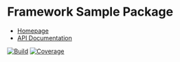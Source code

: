 # Framework Sample Package

- [Homepage](https://the-framework.gitlab.io/sample-package.html)
- [API Documentation](https://the-framework.gitlab.io/sample-package/docs/)

[![Build](https://gitlab.com/the-framework/sample-package/badges/master/build.svg)](https://gitlab.com/the-framework/sample-package/-/jobs)
[![Coverage](https://gitlab.com/the-framework/sample-package/badges/master/coverage.svg?job=test:php7.3)](https://the-framework.gitlab.io/sample-package/coverage/)
